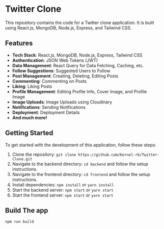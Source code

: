 # Twitter Clone

This repository contains the code for a Twitter clone application. It is built using React.js, MongoDB, Node.js, Express, and Tailwind CSS.

## Features

- **Tech Stack**: React.js, MongoDB, Node.js, Express, Tailwind CSS
- **Authentication**: JSON Web Tokens (JWT)
- **Data Management**: React Query for Data Fetching, Caching, etc.
- **Follow Suggestions**: Suggested Users to Follow
- **Post Management**: Creating, Deleting, Editing Posts
- **Commenting**: Commenting on Posts
- **Liking**: Liking Posts
- **Profile Management**: Editing Profile Info, Cover Image, and Profile Image
- **Image Uploads**: Image Uploads using Cloudinary
- **Notifications**: Sending Notifications
- **Deployment**: Deployment Details
- **And much more!**

## Getting Started

To get started with the development of this application, follow these steps:

1. Clone the repository: `git clone https://github.com/Kernel-rb/Twitter-Clone.git`
2. Navigate to the backend directory: `cd backend` and follow the setup instructions.
3. Navigate to the frontend directory: `cd frontend` and follow the setup instructions.
4. Install dependencies: `npm install` or `yarn install`
5. Start the backend server: `npm start` or `yarn start`
6. Start the frontend server: `npm start` or `yarn start`

## Build The app
```bash
npm run build
```




